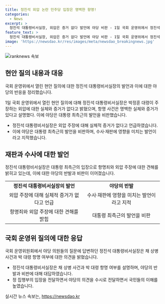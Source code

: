 ```yaml
---
title: 정진석 외압 논란 민주당 입장은 명백한 항명!
categories:
  - News
excerpt: >
  정진석 대통령비서실장, 외압은 증거 없다 발언에 야당 비판 - 1일 국회 운영위에서 정진석 대통령비서실장이 박 대령 외압 주장에 대해 실체와 증거가 없다며 반면 항명 사건은 명확한 실체와 증거가 있다고 발언했다. 야당은 대통령 최측근의 발언을 비판하며, 정진석 실장은 부임한 지 얼마 되지 않아 채상병 사건을 파악할 방법은 없다고 말했다. 회의에서는 국내 현안에 대한 논의가 진행됐으며, 이와 관련하여 야당과 여당 의원들의 질타와 비판이 이어졌다.
feature_text: >
  정진석 대통령비서실장, 외압은 증거 없다 발언에 야당 비판 - 1일 국회 운영위에서 정진석 대통령비서실장이 박 대령 외압 주장에 대해 실체와 증거가 없다며 반면 항명 사건은 명확한 실체와 증거가 있다고 발언했다. 야당은 대통령 최측근의 발언을 비판하며, 정진석 실장은 부임한 지 얼마 되지 않아 채상병 사건을 파악할 방법은 없다고 말했다. 회의에서는 국내 현안에 대한 논의가 진행됐으며, 이와 관련하여 야당과 여당 의원들의 질타와 비판이 이어졌다.
image: 'https://newsdao.kr/res/images/meta/newsdao_breakingnews.jpg'
---
```


<p><img src="https://newsdao.kr/res/images/meta/newsdao_breakingnews.jpg" alt="ranknews 속보" /></p>

<h2 data-ke-size="size26">현안 질의 내용과 대응</h2>

<p>국회 운영위에서 열린 현안 질의에 대한 정진석 대통령비서실장의 발언과 이에 대한 야당의 반응을 정리했습니다.</p>

<p data-ke-size="size16">1일 국회 운영위에서 열린 현안 질의에 대해 정진석 대통령비서실장은 박정훈 대령이 주장하는 외압에 대한 실체와 증거가 없다고 밝혔으며, 항명 사건은 명백한 실체와 증거가 있다고 설명했다. 이에 야당은 대통령 최측근의 발언을 비판했습니다.</p>

<ul>
<li>정진석 대통령비서실장은 외압 주장에 대해 실체적 증거가 없다고 언급하였습니다.</li>
<li>이에 야당은 대통령 최측근의 발언을 비판하며, 수사·재판에 영향을 미치는 발언이라고 지적했습니다.</li>
</ul>

<h2 data-ke-size="size26">재판과 수사에 대한 발언</h2>

<p data-ke-size="size16">정진석 대통령비서실장은 대통령 최측근의 입장으로 항명죄와 외압 주장에 대한 견해를 밝히고 있는데, 이에 대한 야당의 반발과 비판이 이어졌습니다.</p>

<table>
<tbody>
<tr>
<td style="text-align: center; height: 17px;"><b>정진석 대통령비서실장의 발언</b></td>
<td style="text-align: center; height: 17px;"><b>야당의 반발</b></td>
</tr>
<tr>
<td style="text-align: center; height: 17px;">외압 주장에 대해 실체적 증거가 없다고 언급</td>
<td style="text-align: center; height: 17px;">수사·재판에 영향을 미치는 발언이라고 지적</td>
</tr>
<tr>
<td style="text-align: center; height: 17px;">항명죄와 외압 주장에 대한 견해를 밝힘</td>
<td style="text-align: center; height: 17px;">대통령 최측근의 발언을 비판</td>
</tr>
</tbody>
</table>

<h2 data-ke-size="size26">국회 운영위 질의에 대한 응답</h2>

<p data-ke-size="size16">국회 운영위원회에서 야당 의원들의 질문에 답변하던 정진석 대통령비서실장은 채 상병 사건과 박 대령 항명 여부에 대한 의견을 밝혔습니다.</p>

<ul>
<li>정진석 대통령비서실장은 채 상병 사건과 박 대령 항명 여부를 설명하며, 야당의 반발과 비판에 대해 대답하였습니다.</li>
<li>정 집행부의 입장을 전달하면서 야당의 의견을 수시로 전달하면서 국민들의 이해를 높였습니다.</li>
</ul>
실시간 뉴스 속보는, <a href="https://newsdao.kr" rel="dofollow">https://newsdao.kr</a>


